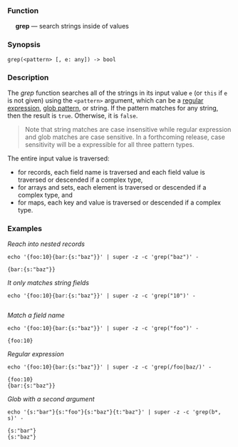 ### Function

&emsp; **grep** &mdash; search strings inside of values

### Synopsis

```
grep(<pattern> [, e: any]) -> bool
```

### Description

The _grep_ function searches all of the strings in its input value `e`
(or `this` if `e` is not given)
 using the `<pattern>` argument, which can be a
[regular expression](../search-expressions.md#regular-expressions),
[glob pattern](../search-expressions.md#globs), or string.
If the pattern matches for any string, then the result is `true`.  Otherwise, it is `false`.

> Note that string matches are case insensitive while regular expression
> and glob matches are case sensitive.  In a forthcoming release, case sensitivity
> will be a expressible for all three pattern types.

The entire input value is traversed:
* for records, each field name is traversed and each field value is traversed or descended
if a complex type,
* for arrays and sets, each element is traversed or descended if a complex type, and
* for maps, each key and value is traversed or descended if a complex type.

### Examples

_Reach into nested records_
```mdtest-command
echo '{foo:10}{bar:{s:"baz"}}' | super -z -c 'grep("baz")' -
```

```mdtest-output
{bar:{s:"baz"}}
```
_It only matches string fields_
```mdtest-command
echo '{foo:10}{bar:{s:"baz"}}' | super -z -c 'grep("10")' -
```

```mdtest-output
```
_Match a field name_
```mdtest-command
echo '{foo:10}{bar:{s:"baz"}}' | super -z -c 'grep("foo")' -
```

```mdtest-output
{foo:10}
```
_Regular expression_
```mdtest-command
echo '{foo:10}{bar:{s:"baz"}}' | super -z -c 'grep(/foo|baz/)' -
```

```mdtest-output
{foo:10}
{bar:{s:"baz"}}
```
_Glob with a second argument_

```mdtest-command
echo '{s:"bar"}{s:"foo"}{s:"baz"}{t:"baz"}' | super -z -c 'grep(b*, s)' -
```

```mdtest-output
{s:"bar"}
{s:"baz"}
```
